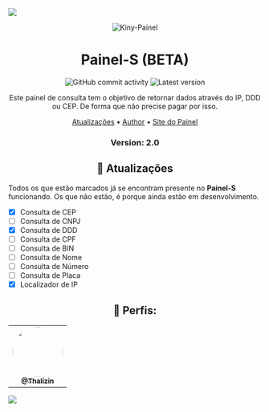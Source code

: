 <p>
<img src= "https://cdn.discordapp.com/attachments/935532000725594122/949104779626426448/linha-imagem-animada-0363.gif"/>
</p>

<p align="center" ><img alt="Kiny-Painel" src="https://c.tenor.com/2PvZ15w3_88AAAAC/coceira.gif"></p>

<h1 align="center">Painel-S (BETA)</h1>
<p align="center">
  <img alt="GitHub commit activity" src="https://img.shields.io/github/commit-activity/m/Kiny-Kiny/Kiny-Painel">
  <img alt="Latest version" src="https://img.shields.io/github/v/release/Kiny-Kiny/Kiny-Painel.svg" alt="Latest version">

  <p align="center">
    Este painel de consulta tem o objetivo de retornar dados através do IP, DDD ou CEP. De forma que não precise pagar por isso.
  </p>
</p> 



<p align="center">
  <a href="https://github.com/Kiny-Kiny/Kiny-Painel/blob/master/README.md#-features">Atualizações</a> •
  <a href="https://github.com/Thalizin06">Author</a> •
  <a href="http://int-search.xyz/">Site do Painel</a>
</p>

<h3><p align="center">Version: 2.0</p></h3>
 
<h2 align="center">📆  Atualizações</h2>

Todos os que estão marcados já se encontram presente no **Painel-S** funcionando. 
Os que não estão, é porque ainda estão em desenvolvimento.

- [x] Consulta de CEP
- [ ] Consulta de CNPJ
- [x] Consulta de DDD
- [ ] Consulta de CPF
- [ ] Consulta de BIN
- [ ] Consulta de Nome
- [ ] Consulta de Número
- [ ] Consulta de Placa
- [x] Localizador de IP

<div align="center">
  <h2>👤 Perfis:</h2>

  <table>
    <tr>
      <td align="center"><a href="https://github.com/Thalizin06"><img style="border-radius: 50%;" src="https://avatars.githubusercontent.com/u/83826153?v=4" width="100px;" alt=""/><br /><sub><b>@Thalizin</b></sub></a><br />
  </table>
</div>
 


<p>
<img src= "https://cdn.discordapp.com/attachments/935532000725594122/949104779626426448/linha-imagem-animada-0363.gif"/>
</p>
